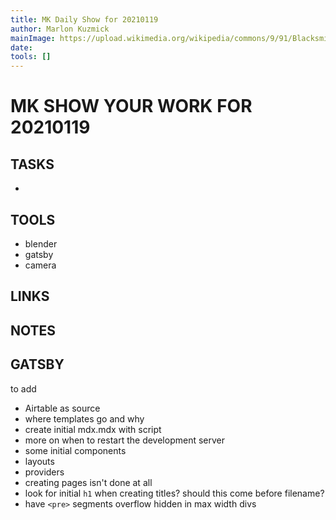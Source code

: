 ```yaml
---
title: MK Daily Show for 20210119
author: Marlon Kuzmick
mainImage: https://upload.wikimedia.org/wikipedia/commons/9/91/Blacksmith_tools_2.jpg
date:
tools: []
---
```


# MK SHOW YOUR WORK FOR 20210119

## TASKS


- 

## TOOLS

- blender
- gatsby
- camera

## LINKS

## NOTES

## GATSBY

to add

- Airtable as source
- where templates go and why
- create initial mdx.mdx with script
- more on when to restart the development server
- some initial components
- layouts
- providers
- creating pages isn't done at all
- look for initial `h1` when creating titles? should this come before filename?
- have `<pre>` segments overflow hidden in max width divs
